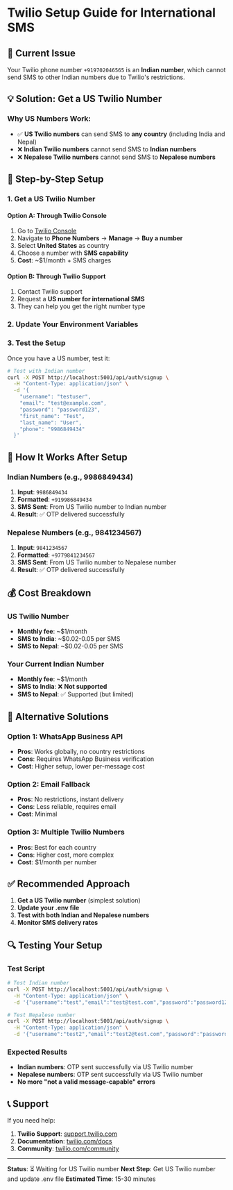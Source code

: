# Twilio Setup Guide for International SMS

## 🚨 **Current Issue**
Your Twilio phone number `+919702046565` is an **Indian number**, which cannot send SMS to other Indian numbers due to Twilio's restrictions.

## 💡 **Solution: Get a US Twilio Number**

### **Why US Numbers Work:**
- ✅ **US Twilio numbers** can send SMS to **any country** (including India and Nepal)
- ❌ **Indian Twilio numbers** cannot send SMS to **Indian numbers**
- ❌ **Nepalese Twilio numbers** cannot send SMS to **Nepalese numbers**

## 🔧 **Step-by-Step Setup**

### **1. Get a US Twilio Number**

#### **Option A: Through Twilio Console**
1. Go to [Twilio Console](https://console.twilio.com/)
2. Navigate to **Phone Numbers** → **Manage** → **Buy a number**
3. Select **United States** as country
4. Choose a number with **SMS capability**
5. **Cost**: ~$1/month + SMS charges

#### **Option B: Through Twilio Support**
1. Contact Twilio support
2. Request a **US number for international SMS**
3. They can help you get the right number type

### **2. Update Your Environment Variables**



### **3. Test the Setup**

Once you have a US number, test it:

```bash
# Test with Indian number
curl -X POST http://localhost:5001/api/auth/signup \
  -H "Content-Type: application/json" \
  -d '{
    "username": "testuser",
    "email": "test@example.com",
    "password": "password123",
    "first_name": "Test",
    "last_name": "User",
    "phone": "9986849434"
  }'
```

## 📱 **How It Works After Setup**

### **Indian Numbers (e.g., 9986849434)**
1. **Input**: `9986849434`
2. **Formatted**: `+919986849434`
3. **SMS Sent**: From US Twilio number to Indian number
4. **Result**: ✅ OTP delivered successfully

### **Nepalese Numbers (e.g., 9841234567)**
1. **Input**: `9841234567`
2. **Formatted**: `+9779841234567`
3. **SMS Sent**: From US Twilio number to Nepalese number
4. **Result**: ✅ OTP delivered successfully

## 💰 **Cost Breakdown**

### **US Twilio Number**
- **Monthly fee**: ~$1/month
- **SMS to India**: ~$0.02-0.05 per SMS
- **SMS to Nepal**: ~$0.02-0.05 per SMS

### **Your Current Indian Number**
- **Monthly fee**: ~$1/month
- **SMS to India**: ❌ **Not supported**
- **SMS to Nepal**: ✅ Supported (but limited)

## 🚀 **Alternative Solutions**

### **Option 1: WhatsApp Business API**
- **Pros**: Works globally, no country restrictions
- **Cons**: Requires WhatsApp Business verification
- **Cost**: Higher setup, lower per-message cost

### **Option 2: Email Fallback**
- **Pros**: No restrictions, instant delivery
- **Cons**: Less reliable, requires email
- **Cost**: Minimal

### **Option 3: Multiple Twilio Numbers**
- **Pros**: Best for each country
- **Cons**: Higher cost, more complex
- **Cost**: $1/month per number

## ✅ **Recommended Approach**

1. **Get a US Twilio number** (simplest solution)
2. **Update your .env file**
3. **Test with both Indian and Nepalese numbers**
4. **Monitor SMS delivery rates**

## 🔍 **Testing Your Setup**

### **Test Script**
```bash
# Test Indian number
curl -X POST http://localhost:5001/api/auth/signup \
  -H "Content-Type: application/json" \
  -d '{"username":"test","email":"test@test.com","password":"password123","first_name":"Test","last_name":"User","phone":"9986849434"}'

# Test Nepalese number  
curl -X POST http://localhost:5001/api/auth/signup \
  -H "Content-Type: application/json" \
  -d '{"username":"test2","email":"test2@test.com","password":"password123","first_name":"Test","last_name":"User","phone":"9841234567"}'
```

### **Expected Results**
- **Indian numbers**: OTP sent successfully via US Twilio number
- **Nepalese numbers**: OTP sent successfully via US Twilio number
- **No more "not a valid message-capable" errors**

## 📞 **Support**

If you need help:
1. **Twilio Support**: [support.twilio.com](https://support.twilio.com/)
2. **Documentation**: [twilio.com/docs](https://www.twilio.com/docs)
3. **Community**: [twilio.com/community](https://www.twilio.com/community)

---

**Status**: ⏳ Waiting for US Twilio number
**Next Step**: Get US Twilio number and update .env file
**Estimated Time**: 15-30 minutes
